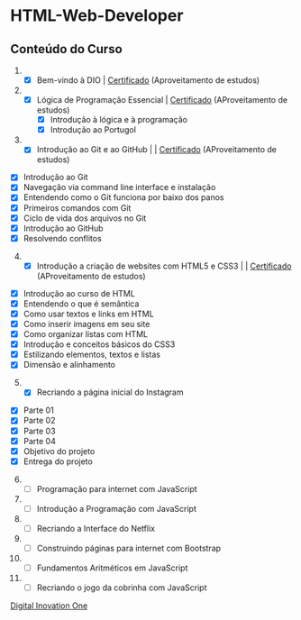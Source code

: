 # HTML-Web-Developer

## Conteúdo do Curso
  
1. - [x] Bem-vindo à DIO | <a href="https://certificates.digitalinnovation.one/FC383395">Certificado</a> (Aproveitamento de estudos)
2. - [x] Lógica de Programação Essencial | <a href="https://certificates.digitalinnovation.one/E652CC53">Certificado</a> (AProveitamento de estudos)
     - [x] Introdução à lógica e à programação
     - [x] Introdução ao Portugol
3. - [x] Introdução ao Git e ao GitHub | | <a href="https://certificates.digitalinnovation.one/FDDB10F1">Certificado</a> (AProveitamento de estudos)
  - [x] Introdução ao Git
  - [x] Navegação via command line interface e instalação
  - [x] Entendendo como o Git funciona por baixo dos panos
  - [x] Primeiros comandos com Git
  - [x] Ciclo de vida dos arquivos no Git
  - [x] Introdução ao GitHub
  - [x] Resolvendo conflitos
4. - [x] Introdução a criação de websites com HTML5 e CSS3 | | <a href="https://certificates.digitalinnovation.one/31BC49E0">Certificado</a> (AProveitamento de estudos)
  - [x] Introdução ao curso de HTML
  - [x]  Entendendo o que é semântica
  - [x]  Como usar textos e links em HTML
  - [x]  Como inserir imagens em seu site
  - [x]  Como organizar listas com HTML
  - [x]  Introdução e conceitos básicos do CSS3
  - [x]  Estilizando elementos, textos e listas
  - [x]  Dimensão e alinhamento
5. - [x] Recriando a página inicial do Instagram
  - [x] Parte 01
  - [x] Parte 02
  - [x] Parte 03
  - [x] Parte 04
  - [x] Objetivo do projeto
  - [x] Entrega do projeto
6. - [ ] Programação para internet com JavaScript
7. - [ ] Introdução a Programação com JavaScript
8. - [ ] Recriando a Interface do Netflix
9. - [ ] Construindo páginas para internet com Bootstrap
10. - [ ] Fundamentos Aritméticos em JavaScript
11. - [ ] Recriando o jogo da cobrinha com JavaScript

<a href="https://web.digitalinnovation.one/track/html-web-developer?tab=path">Digital Inovation One</a>
